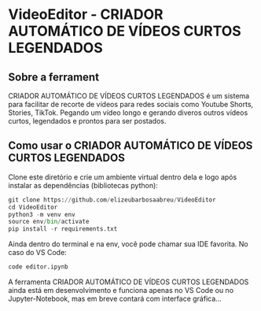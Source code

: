 # VideoEditor - CRIADOR AUTOMÁTICO DE VÍDEOS CURTOS LEGENDADOS
 
 
 ## Sobre a ferrament
 CRIADOR AUTOMÁTICO DE VÍDEOS CURTOS LEGENDADOS é um sistema para facilitar de recorte de vídeos para redes sociais como Youtube Shorts, Stories, TikTok. Pegando  um vídeo longo e gerando diveros outros vídeos curtos, legendados e prontos para ser postados.

 ## Como usar o CRIADOR AUTOMÁTICO DE VÍDEOS CURTOS LEGENDADOS

 Clone este diretório e crie um ambiente virtual dentro dela e logo após instalar as dependências (bibliotecas python):

~~~python
git clone https://github.com/elizeubarbosaabreu/VideoEditor
cd VideoEditor
python3 -m venv env
source env/bin/activate
pip install -r requirements.txt
~~~

Ainda dentro do terminal e na env, você pode chamar sua IDE favorita. No caso do VS Code:
~~~python
code editor.ipynb
~~~

A ferramenta CRIADOR AUTOMÁTICO DE VÍDEOS CURTOS LEGENDADOS ainda está em desenvolvimento e funciona apenas no VS Code ou no Jupyter-Notebook, mas em breve contará com interface gráfica...


